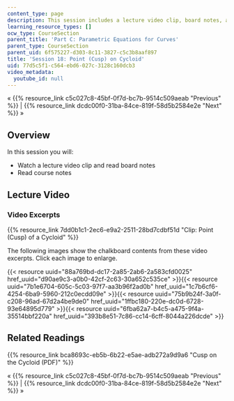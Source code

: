 ```yaml
---
content_type: page
description: This session includes a lecture video clip, board notes, and course notes.
learning_resource_types: []
ocw_type: CourseSection
parent_title: 'Part C: Parametric Equations for Curves'
parent_type: CourseSection
parent_uid: 6f575227-d303-8c11-3827-c5c3b8aaf897
title: 'Session 18: Point (Cusp) on Cycloid'
uid: 77d5c5f1-c564-ebd6-027c-3128c160dcb3
video_metadata:
  youtube_id: null
---
```


« {{% resource_link c5c027c8-45bf-0f7d-bc7b-9514c509aeab "Previous" %}} | {{% resource_link dcdc00f0-31ba-84ce-819f-58d5b2584e2e "Next" %}} »

Overview
--------

In this session you will:

*   Watch a lecture video clip and read board notes
*   Read course notes

Lecture Video
-------------

### Video Excerpts

{{% resource_link 7dd0b1c1-2ec6-e9a2-2511-28bd7cdbf51d "Clip: Point (Cusp) of a Cycloid" %}}

The following images show the chalkboard contents from these video excerpts. Click each image to enlarge.

{{< resource uuid="88a769bd-dc17-2a85-2ab6-2a583cfd0025" href_uuid="d90ae9c3-a0b0-42cf-2c63-30a652c535ce" >}}{{< resource uuid="7b1e6704-605c-5c03-97f7-aa3b96f2ad0b" href_uuid="1c7b6cf6-4254-6ba9-5960-212c0ecdd09e" >}}{{< resource uuid="75b9b24f-3a0f-c208-96ad-67d2a4be9de0" href_uuid="1ffbc180-220e-dc0d-6728-93e64895d779" >}}{{< resource uuid="6fba62a7-b4c5-a475-9f4a-35514bbf220a" href_uuid="393b8e51-7c86-cc14-6cff-8044a226dcde" >}}

Related Readings
----------------

{{% resource_link bca8693c-eb5b-6b22-e5ae-adb272a9d9a6 "Cusp on the Cycloid (PDF)" %}}

« {{% resource_link c5c027c8-45bf-0f7d-bc7b-9514c509aeab "Previous" %}} | {{% resource_link dcdc00f0-31ba-84ce-819f-58d5b2584e2e "Next" %}} »